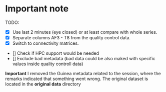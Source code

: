 # Important note

TODO:
 - [X] Use last 2 minutes (eye closed) or at least compare with whole series.
 - [X] Separate columns AF3 - T8 from the quality control data.
 - [X] Switch to connectivity matrices.
 - [] Check if HPC support would be needed
 - [] Exclude bad metadata (bad data could be also maked with specific values inside quality controll data)

**Important**
I removed the Guinea metadata related to the session, where the remarks indicated that something went wrong. The original dataset is located in the **original data** directory